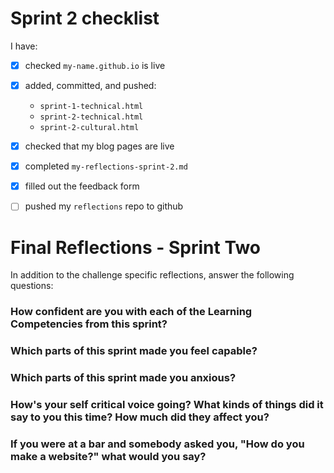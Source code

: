 # Sprint 2 checklist

I have:
- [x] checked `my-name.github.io` is live
- [x] added, committed, and pushed:
    - `sprint-1-technical.html`
    - `sprint-2-technical.html`
    - `sprint-2-cultural.html` 
- [x] checked that my blog pages are live
- [x] completed `my-reflections-sprint-2.md`
- [x] filled out the feedback form
- [ ] pushed my `reflections` repo to github



# Final Reflections - Sprint Two 

In addition to the challenge specific reflections, answer the following questions:

### How confident are you with each of the Learning Competencies from this sprint?



### Which parts of this sprint made you feel capable?



### Which parts of this sprint made you anxious?



### How's your self critical voice going? What kinds of things did it say to you this time? How much did they affect you?



### If you were at a bar and somebody asked you, "How do you make a website?" what would you say?


